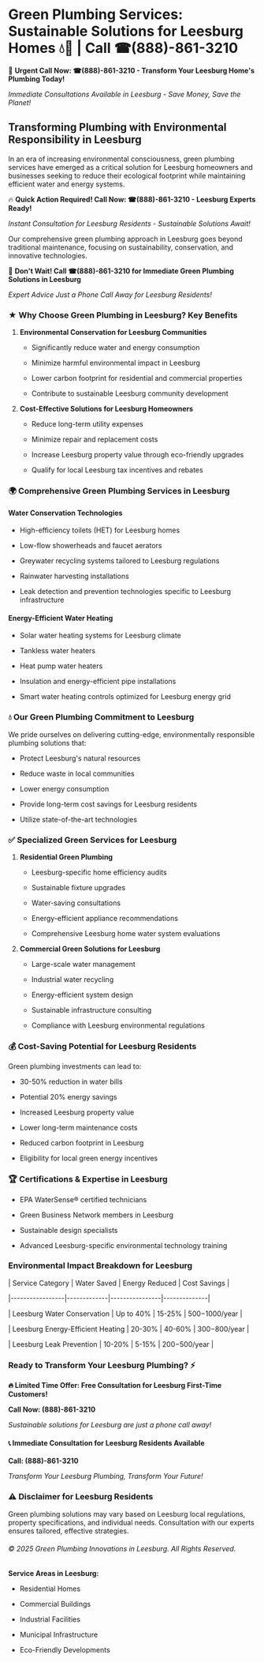 # Green Plumbing Services: Sustainable Solutions for Leesburg Homes 💧🌿 | Call ☎(888)-861-3210

🚨 **Urgent Call Now: ☎(888)-861-3210 - Transform Your Leesburg Home's Plumbing Today!**
*Immediate Consultations Available in Leesburg - Save Money, Save the Planet!*

## Transforming Plumbing with Environmental Responsibility in Leesburg

In an era of increasing environmental consciousness, green plumbing services have emerged as a critical solution for Leesburg homeowners and businesses seeking to reduce their ecological footprint while maintaining efficient water and energy systems. 

🔥 **Quick Action Required! Call Now: ☎(888)-861-3210 - Leesburg Experts Ready!**
*Instant Consultation for Leesburg Residents - Sustainable Solutions Await!*

Our comprehensive green plumbing approach in Leesburg goes beyond traditional maintenance, focusing on sustainability, conservation, and innovative technologies.

🚨 **Don't Wait! Call ☎(888)-861-3210 for Immediate Green Plumbing Solutions in Leesburg**
*Expert Advice Just a Phone Call Away for Leesburg Residents!*

### ★ Why Choose Green Plumbing in Leesburg? Key Benefits

1. **Environmental Conservation for Leesburg Communities** 
   - Significantly reduce water and energy consumption
   - Minimize harmful environmental impact in Leesburg
   - Lower carbon footprint for residential and commercial properties
   - Contribute to sustainable Leesburg community development

2. **Cost-Effective Solutions for Leesburg Homeowners** 
   - Reduce long-term utility expenses
   - Minimize repair and replacement costs
   - Increase Leesburg property value through eco-friendly upgrades
   - Qualify for local Leesburg tax incentives and rebates

### 🌍 Comprehensive Green Plumbing Services in Leesburg

#### Water Conservation Technologies
- High-efficiency toilets (HET) for Leesburg homes
- Low-flow showerheads and faucet aerators
- Greywater recycling systems tailored to Leesburg regulations
- Rainwater harvesting installations
- Leak detection and prevention technologies specific to Leesburg infrastructure

#### Energy-Efficient Water Heating
- Solar water heating systems for Leesburg climate
- Tankless water heaters
- Heat pump water heaters
- Insulation and energy-efficient pipe installations
- Smart water heating controls optimized for Leesburg energy grid

### 💧 Our Green Plumbing Commitment to Leesburg

We pride ourselves on delivering cutting-edge, environmentally responsible plumbing solutions that:
- Protect Leesburg's natural resources
- Reduce waste in local communities
- Lower energy consumption
- Provide long-term cost savings for Leesburg residents
- Utilize state-of-the-art technologies

### ✅ Specialized Green Services for Leesburg

1. **Residential Green Plumbing**
   - Leesburg-specific home efficiency audits
   - Sustainable fixture upgrades
   - Water-saving consultations
   - Energy-efficient appliance recommendations
   - Comprehensive Leesburg home water system evaluations

2. **Commercial Green Solutions for Leesburg**
   - Large-scale water management
   - Industrial water recycling
   - Energy-efficient system design
   - Sustainable infrastructure consulting
   - Compliance with Leesburg environmental regulations

### 💰 Cost-Saving Potential for Leesburg Residents

Green plumbing investments can lead to:
- 30-50% reduction in water bills
- Potential 20% energy savings
- Increased Leesburg property value
- Lower long-term maintenance costs
- Reduced carbon footprint in Leesburg
- Eligibility for local green energy incentives

### 🏆 Certifications & Expertise in Leesburg

- EPA WaterSense® certified technicians
- Green Business Network members in Leesburg
- Sustainable design specialists
- Advanced Leesburg-specific environmental technology training

### Environmental Impact Breakdown for Leesburg

| Service Category | Water Saved | Energy Reduced | Cost Savings |
|-----------------|-------------|----------------|--------------|
| Leesburg Water Conservation | Up to 40% | 15-25% | $500-$1000/year |
| Leesburg Energy-Efficient Heating | 20-30% | 40-60% | $300-$800/year |
| Leesburg Leak Prevention | 10-20% | 5-15% | $200-$500/year |

### Ready to Transform Your Leesburg Plumbing? ⚡

**🔥 Limited Time Offer: Free Consultation for Leesburg First-Time Customers!**

**Call Now: (888)-861-3210**
*Sustainable solutions for Leesburg are just a phone call away!*

#### 📞 Immediate Consultation for Leesburg Residents Available

**Call: (888)-861-3210**
*Transform Your Leesburg Plumbing, Transform Your Future!*

### ⚠️ Disclaimer for Leesburg Residents

Green plumbing solutions may vary based on Leesburg local regulations, property specifications, and individual needs. Consultation with our experts ensures tailored, effective strategies.

###### © 2025 Green Plumbing Innovations in Leesburg. All Rights Reserved.

**Service Areas in Leesburg:** 
- Residential Homes
- Commercial Buildings
- Industrial Facilities
- Municipal Infrastructure
- Eco-Friendly Developments